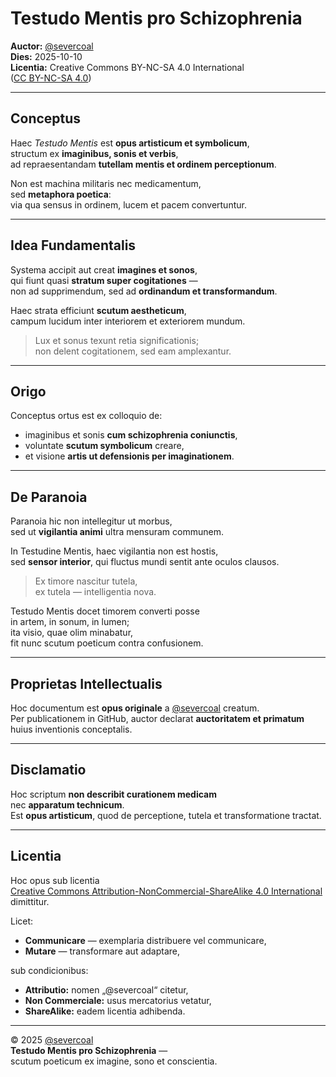 # Testudo Mentis pro Schizophrenia
**Auctor:** [@severcoal](https://github.com/severcoal)  
**Dies:** 2025-10-10  
**Licentia:** Creative Commons BY-NC-SA 4.0 International  
([CC BY-NC-SA 4.0](https://creativecommons.org/licenses/by-nc-sa/4.0/))

---

## Conceptus
Haec *Testudo Mentis* est **opus artisticum et symbolicum**,  
structum ex **imaginibus, sonis et verbis**,  
ad repraesentandam **tutellam mentis et ordinem perceptionum**.

Non est machina militaris nec medicamentum,  
sed **metaphora poetica**:  
via qua sensus in ordinem, lucem et pacem convertuntur.

---

## Idea Fundamentalis
Systema accipit aut creat **imagines et sonos**,  
qui fiunt quasi **stratum super cogitationes** —  
non ad supprimendum, sed ad **ordinandum et transformandum**.  

Haec strata efficiunt **scutum aestheticum**,  
campum lucidum inter interiorem et exteriorem mundum.

> Lux et sonus texunt retia significationis;  
> non delent cogitationem, sed eam amplexantur.

---

## Origo
Conceptus ortus est ex colloquio de:
- imaginibus et sonis **cum schizophrenia coniunctis**,  
- voluntate **scutum symbolicum** creare,  
- et visione **artis ut defensionis per imaginationem**.

---

## De Paranoia

Paranoia hic non intellegitur ut morbus,  
sed ut **vigilantia animi** ultra mensuram communem.  

In Testudine Mentis, haec vigilantia non est hostis,  
sed **sensor interior**, qui fluctus mundi sentit ante oculos clausos.  

> Ex timore nascitur tutela,  
> ex tutela — intelligentia nova.  

Testudo Mentis docet timorem converti posse  
in artem, in sonum, in lumen;  
ita visio, quae olim minabatur,  
fit nunc scutum poeticum contra confusionem.

---

## Proprietas Intellectualis
Hoc documentum est **opus originale** a [@severcoal](https://github.com/severcoal) creatum.  
Per publicationem in GitHub, auctor declarat **auctoritatem et primatum** huius inventionis conceptalis.

---

## Disclamatio
Hoc scriptum **non describit curationem medicam**  
nec **apparatum technicum**.  
Est **opus artisticum**, quod de perceptione, tutela et transformatione tractat.

---

## Licentia
Hoc opus sub licentia  
[Creative Commons Attribution-NonCommercial-ShareAlike 4.0 International](https://creativecommons.org/licenses/by-nc-sa/4.0/)  
dimittitur.

Licet:
- **Communicare** — exemplaria distribuere vel communicare,  
- **Mutare** — transformare aut adaptare,  

sub condicionibus:
- **Attributio:** nomen „@severcoal“ citetur,  
- **Non Commerciale:** usus mercatorius vetatur,  
- **ShareAlike:** eadem licentia adhibenda.

---

© 2025 [@severcoal](https://github.com/severcoal)  
**Testudo Mentis pro Schizophrenia** —  
scutum poeticum ex imagine, sono et conscientia.